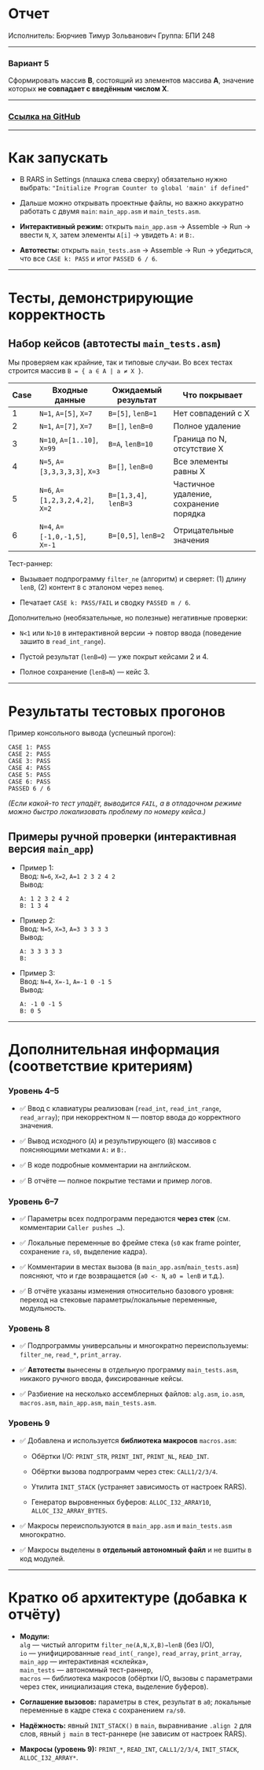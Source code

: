 # Отчет
Исполнитель: Бюрчиев Тимур Зольванович
Группа: БПИ 248

---
### **Вариант 5**

Сформировать массив **B**, состоящий из элементов массива **A**, значение которых **не совпадает с введённым числом X**.

---
### [Ссылка на GitHub](https://github.com/Seekertame/HSE-FCS-2nd-year/tree/main/%D0%90%D0%9A%D0%9E%D0%A1/IHW-1)

___
# Как запускать
- В RARS in Settings (плашка слева сверху) обязательно нужно выбрать: 
  `"Initialize Program Counter to global 'main' if defined"`

- Дальше можно открывать проектные файлы, но важно аккуратно работать с двумя `main`: `main_app.asm` и `main_tests.asm`.

- **Интерактивный режим:** открыть `main_app.asm` → Assemble → Run → ввести `N`, `X`, затем элементы `A[i]` → увидеть `A:` и `B:`.
    
- **Автотесты:** открыть `main_tests.asm` → Assemble → Run → убедиться, что все `CASE k: PASS` и итог `PASSED 6 / 6`.   

---
# Тесты, демонстрирующие корректность 
## Набор кейсов (автотесты `main_tests.asm`)

Мы проверяем как крайние, так и типовые случаи. Во всех тестах строится массив `B = { a ∈ A | a ≠ X }`.

|Case|Входные данные|Ожидаемый результат|Что покрывает|
|---|---|---|---|
|1|`N=1`, `A=[5]`, `X=7`|`B=[5]`, `lenB=1`|Нет совпадений с X|
|2|`N=1`, `A=[7]`, `X=7`|`B=[]`, `lenB=0`|Полное удаление|
|3|`N=10`, `A=[1..10]`, `X=99`|`B=A`, `lenB=10`|Граница по N, отсутствие X|
|4|`N=5`, `A=[3,3,3,3,3]`, `X=3`|`B=[]`, `lenB=0`|Все элементы равны X|
|5|`N=6`, `A=[1,2,3,2,4,2]`, `X=2`|`B=[1,3,4]`, `lenB=3`|Частичное удаление, сохранение порядка|
|6|`N=4`, `A=[-1,0,-1,5]`, `X=-1`|`B=[0,5]`, `lenB=2`|Отрицательные значения|

Тест-раннер:

- Вызывает подпрограмму `filter_ne` (алгоритм) и сверяет: (1) длину `lenB`, (2) контент `B` с эталоном через `memeq`.
    
- Печатает `CASE k: PASS/FAIL` и сводку `PASSED m / 6`.

Дополнительно (необязательные, но полезные) негативные проверки:

- `N<1` или `N>10` в интерактивной версии → повтор ввода (поведение зашито в `read_int_range`).
    
- Пустой результат (`lenB=0`) — уже покрыт кейсами 2 и 4.
    
- Полное сохранение (`lenB=N`) — кейс 3.

---
# Результаты тестовых прогонов

Пример консольного вывода (успешный прогон):

```
CASE 1: PASS
CASE 2: PASS
CASE 3: PASS
CASE 4: PASS
CASE 5: PASS
CASE 6: PASS
PASSED 6 / 6
```

_(Если какой-то тест упадёт, выводится `FAIL`, а в отладочном режиме можно быстро локализовать проблему по номеру кейса.)_

## Примеры ручной проверки (интерактивная версия `main_app`)

- Пример 1:  
    Ввод: `N=6`, `X=2`, `A=1 2 3 2 4 2`  
    Вывод:
    
    ```
    A: 1 2 3 2 4 2 
    B: 1 3 4 
    ```
    
- Пример 2:  
    Ввод: `N=5`, `X=3`, `A=3 3 3 3 3`  
    Вывод:
    
    ```
    A: 3 3 3 3 3 
    B: 
    ```
    
- Пример 3:  
    Ввод: `N=4`, `X=-1`, `A=-1 0 -1 5`  
    Вывод:
    
    ```
    A: -1 0 -1 5 
    B: 0 5 
    ```
    
---
# Дополнительная информация (соответствие критериям)

### Уровень 4–5

- ✅ Ввод с клавиатуры реализован (`read_int`, `read_int_range`, `read_array`); при некорректном `N` — повтор ввода до корректного значения.
    
- ✅ Вывод исходного (`A`) и результирующего (`B`) массивов с поясняющими метками `A:` и `B:`.
    
- ✅ В коде подробные комментарии на английском.
    
- ✅ В отчёте — полное покрытие тестами и пример логов.
    

### Уровень 6–7

- ✅ Параметры всех подпрограмм передаются **через стек** (см. комментарии `Caller pushes …`).
    
- ✅ Локальные переменные во фрейме стека (`s0` как frame pointer, сохранение `ra`, `s0`, выделение кадра).
    
- ✅ Комментарии в местах вызова (в `main_app.asm`/`main_tests.asm`) поясняют, что и где возвращается (`a0 <- N`, `a0 = lenB` и т.д.).
    
- ✅ В отчёте указаны изменения относительно базового уровня: переход на стековые параметры/локальные переменные, модульность.
    

### Уровень 8

- ✅ Подпрограммы универсальны и многократно переиспользуемы: `filter_ne`, `read_*`, `print_array`.
    
- ✅ **Автотесты** вынесены в отдельную программу `main_tests.asm`, никакого ручного ввода, фиксированные кейсы.
    
- ✅ Разбиение на несколько ассемблерных файлов: `alg.asm`, `io.asm`, `macros.asm`, `main_app.asm`, `main_tests.asm`.
    

### Уровень 9

- ✅ Добавлена и используется **библиотека макросов** `macros.asm`:
    
    - Обёртки I/O: `PRINT_STR`, `PRINT_INT`, `PRINT_NL`, `READ_INT`.
        
    - Обёртки вызова подпрограмм через стек: `CALL1/2/3/4`.
        
    - Утилита `INIT_STACK` (устраняет зависимость от настроек RARS).
        
    - Генератор выровненных буферов: `ALLOC_I32_ARRAY10`, `ALLOC_I32_ARRAY_BYTES`.
        
- ✅ Макросы переиспользуются в `main_app.asm` и `main_tests.asm` многократно.
    
- ✅ Макросы выделены в **отдельный автономный файл** и не вшиты в код модулей.

---

# Кратко об архитектуре (добавка к отчёту)

- **Модули:**  
    `alg` — чистый алгоритм `filter_ne(A,N,X,B)→lenB` (без I/O),  
    `io` — унифицированные `read_int(_range)`, `read_array`, `print_array`,  
    `main_app` — интерактивная «склейка»,  
    `main_tests` — автономный тест-раннер,  
    `macros` — библиотека макросов (обёртки I/O, вызовы с параметрами через стек, инициализация стека, выделение буферов).
    
- **Соглашение вызовов:** параметры в стек, результат в `a0`; локальные переменные в кадре стека с сохранением `ra/s0`.
    
- **Надёжность:** явный `INIT_STACK()` в `main`, выравнивание `.align 2` для слов, явный `j main` в тест-раннере (не зависим от настроек RARS).
    
- **Макросы (уровень 9):** `PRINT_*`, `READ_INT`, `CALL1/2/3/4`, `INIT_STACK`, `ALLOC_I32_ARRAY*`.
    
